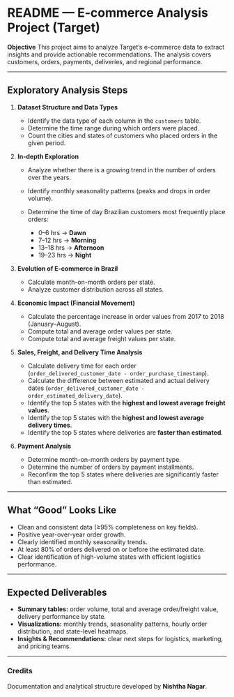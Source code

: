 # README — E-commerce Analysis Project (Target)

**Objective**
This project aims to analyze Target’s e-commerce data to extract insights and provide actionable recommendations. The analysis covers customers, orders, payments, deliveries, and regional performance.

---

## Exploratory Analysis Steps

1. **Dataset Structure and Data Types**

   * Identify the data type of each column in the `customers` table.
   * Determine the time range during which orders were placed.
   * Count the cities and states of customers who placed orders in the given period.

2. **In-depth Exploration**

   * Analyze whether there is a growing trend in the number of orders over the years.
   * Identify monthly seasonality patterns (peaks and drops in order volume).
   * Determine the time of day Brazilian customers most frequently place orders:

     * 0–6 hrs → **Dawn**
     * 7–12 hrs → **Morning**
     * 13–18 hrs → **Afternoon**
     * 19–23 hrs → **Night**

3. **Evolution of E-commerce in Brazil**

   * Calculate month-on-month orders per state.
   * Analyze customer distribution across all states.

4. **Economic Impact (Financial Movement)**

   * Calculate the percentage increase in order values from 2017 to 2018 (January–August).
   * Compute total and average order values per state.
   * Compute total and average freight values per state.

5. **Sales, Freight, and Delivery Time Analysis**

   * Calculate delivery time for each order (`order_delivered_customer_date - order_purchase_timestamp`).
   * Calculate the difference between estimated and actual delivery dates (`order_delivered_customer_date - order_estimated_delivery_date`).
   * Identify the top 5 states with the **highest and lowest average freight values**.
   * Identify the top 5 states with the **highest and lowest average delivery times**.
   * Identify the top 5 states where deliveries are **faster than estimated**.

6. **Payment Analysis**

   * Determine month-on-month orders by payment type.
   * Determine the number of orders by payment installments.
   * Reconfirm the top 5 states where deliveries are significantly faster than estimated.

---

## What “Good” Looks Like

* Clean and consistent data (≥95% completeness on key fields).
* Positive year-over-year order growth.
* Clearly identified monthly seasonality trends.
* At least 80% of orders delivered on or before the estimated date.
* Clear identification of high-volume states with efficient logistics performance.

---

## Expected Deliverables

* **Summary tables:** order volume, total and average order/freight value, delivery performance by state.
* **Visualizations:** monthly trends, seasonality patterns, hourly order distribution, and state-level heatmaps.
* **Insights & Recommendations:** clear next steps for logistics, marketing, and pricing teams.

---

### Credits

Documentation and analytical structure developed by **Nishtha Nagar**.
